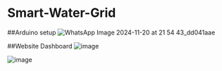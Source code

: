 ﻿# Smart-Water-Grid
##Arduino setup
![WhatsApp Image 2024-11-20 at 21 54 43_dd041aae](https://github.com/user-attachments/assets/2306b171-8868-4039-9b05-ebe4a9fb6297)


##Website Dashboard
![image](https://github.com/user-attachments/assets/a7733cf8-c1be-4a79-b3d1-9d649a5d44e2)  

 ![image](https://github.com/user-attachments/assets/5aeac758-6146-4fa6-9b1d-1fd2910349fa)

